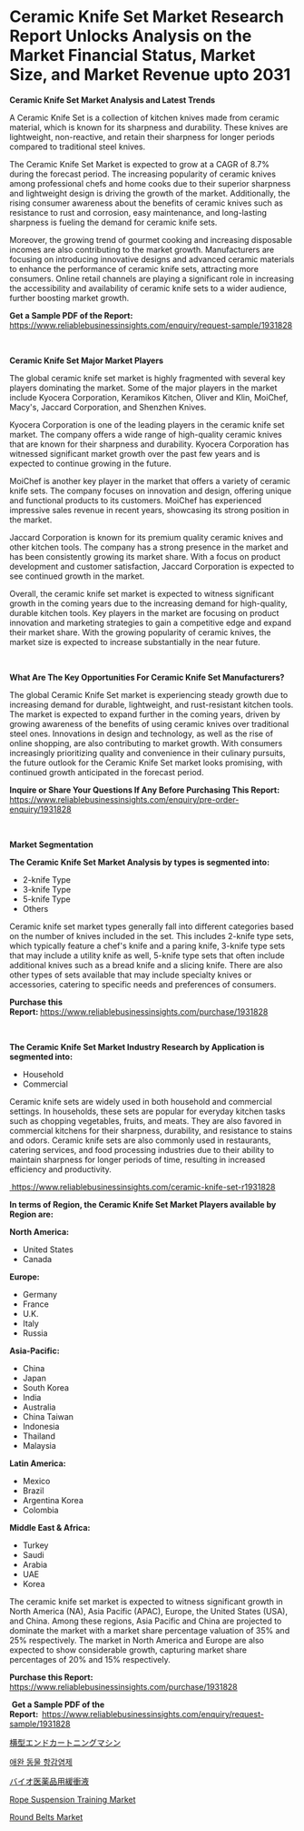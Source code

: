 <p><h1>Ceramic Knife Set Market Research Report Unlocks Analysis on the Market Financial Status, Market Size, and Market Revenue upto 2031</h1></p><p><strong>Ceramic Knife Set Market Analysis and Latest Trends</strong></p>
<p><p>A Ceramic Knife Set is a collection of kitchen knives made from ceramic material, which is known for its sharpness and durability. These knives are lightweight, non-reactive, and retain their sharpness for longer periods compared to traditional steel knives.</p><p>The Ceramic Knife Set Market is expected to grow at a CAGR of 8.7% during the forecast period. The increasing popularity of ceramic knives among professional chefs and home cooks due to their superior sharpness and lightweight design is driving the growth of the market. Additionally, the rising consumer awareness about the benefits of ceramic knives such as resistance to rust and corrosion, easy maintenance, and long-lasting sharpness is fueling the demand for ceramic knife sets.</p><p>Moreover, the growing trend of gourmet cooking and increasing disposable incomes are also contributing to the market growth. Manufacturers are focusing on introducing innovative designs and advanced ceramic materials to enhance the performance of ceramic knife sets, attracting more consumers. Online retail channels are playing a significant role in increasing the accessibility and availability of ceramic knife sets to a wider audience, further boosting market growth.</p></p>
<p><strong>Get a Sample PDF of the Report:&nbsp;</strong> <a href="https://www.reliablebusinessinsights.com/enquiry/request-sample/1931828">https://www.reliablebusinessinsights.com/enquiry/request-sample/1931828</a></p>
<p>&nbsp;</p>
<p><strong>Ceramic Knife Set Major Market Players</strong></p>
<p><p>The global ceramic knife set market is highly fragmented with several key players dominating the market. Some of the major players in the market include Kyocera Corporation, Keramikos Kitchen, Oliver and Klin, MoiChef, Macy's, Jaccard Corporation, and Shenzhen Knives.</p><p>Kyocera Corporation is one of the leading players in the ceramic knife set market. The company offers a wide range of high-quality ceramic knives that are known for their sharpness and durability. Kyocera Corporation has witnessed significant market growth over the past few years and is expected to continue growing in the future.</p><p>MoiChef is another key player in the market that offers a variety of ceramic knife sets. The company focuses on innovation and design, offering unique and functional products to its customers. MoiChef has experienced impressive sales revenue in recent years, showcasing its strong position in the market.</p><p>Jaccard Corporation is known for its premium quality ceramic knives and other kitchen tools. The company has a strong presence in the market and has been consistently growing its market share. With a focus on product development and customer satisfaction, Jaccard Corporation is expected to see continued growth in the market.</p><p>Overall, the ceramic knife set market is expected to witness significant growth in the coming years due to the increasing demand for high-quality, durable kitchen tools. Key players in the market are focusing on product innovation and marketing strategies to gain a competitive edge and expand their market share. With the growing popularity of ceramic knives, the market size is expected to increase substantially in the near future.</p></p>
<p>&nbsp;</p>
<p><strong>What Are The Key Opportunities For Ceramic Knife Set Manufacturers?</strong></p>
<p><p>The global Ceramic Knife Set market is experiencing steady growth due to increasing demand for durable, lightweight, and rust-resistant kitchen tools. The market is expected to expand further in the coming years, driven by growing awareness of the benefits of using ceramic knives over traditional steel ones. Innovations in design and technology, as well as the rise of online shopping, are also contributing to market growth. With consumers increasingly prioritizing quality and convenience in their culinary pursuits, the future outlook for the Ceramic Knife Set market looks promising, with continued growth anticipated in the forecast period.</p></p>
<p><strong>Inquire or Share Your Questions If Any Before Purchasing This Report:</strong> <a href="https://www.reliablebusinessinsights.com/enquiry/pre-order-enquiry/1931828">https://www.reliablebusinessinsights.com/enquiry/pre-order-enquiry/1931828</a></p>
<p>&nbsp;</p>
<p><strong>Market Segmentation</strong></p>
<p><strong>The Ceramic Knife Set Market Analysis by types is segmented into:</strong></p>
<p><ul><li>2-knife Type</li><li>3-knife Type</li><li>5-knife Type</li><li>Others</li></ul></p>
<p><p>Ceramic knife set market types generally fall into different categories based on the number of knives included in the set. This includes 2-knife type sets, which typically feature a chef's knife and a paring knife, 3-knife type sets that may include a utility knife as well, 5-knife type sets that often include additional knives such as a bread knife and a slicing knife. There are also other types of sets available that may include specialty knives or accessories, catering to specific needs and preferences of consumers.</p></p>
<p><strong>Purchase this Report:&nbsp;</strong><a href="https://www.reliablebusinessinsights.com/purchase/1931828">https://www.reliablebusinessinsights.com/purchase/1931828</a></p>
<p>&nbsp;</p>
<p><strong>The Ceramic Knife Set Market Industry Research by Application is segmented into:</strong></p>
<p><ul><li>Household</li><li>Commercial</li></ul></p>
<p><p>Ceramic knife sets are widely used in both household and commercial settings. In households, these sets are popular for everyday kitchen tasks such as chopping vegetables, fruits, and meats. They are also favored in commercial kitchens for their sharpness, durability, and resistance to stains and odors. Ceramic knife sets are also commonly used in restaurants, catering services, and food processing industries due to their ability to maintain sharpness for longer periods of time, resulting in increased efficiency and productivity.</p></p>
<p><a href="https://www.reliablebusinessinsights.com/ceramic-knife-set-r1931828">&nbsp;https://www.reliablebusinessinsights.com/ceramic-knife-set-r1931828</a></p>
<p><strong>In terms of Region, the Ceramic Knife Set Market Players available by Region are:</strong></p>
<p>
    <p> <strong> North America: </strong>
        <ul>
            <li>United States</li>
            <li>Canada</li>
        </ul>
        </p> 
    <p> <strong> Europe: </strong>
        <ul>
            <li>Germany</li>
            <li>France</li>
            <li>U.K.</li>
            <li>Italy</li>
            <li>Russia</li>
        </ul>
        </p> 
    <p> <strong> Asia-Pacific: </strong>
        <ul>
            <li>China</li>
            <li>Japan</li>
            <li>South Korea</li>
            <li>India</li>
            <li>Australia</li>
            <li>China Taiwan</li>
            <li>Indonesia</li>
            <li>Thailand</li>
            <li>Malaysia</li>
        </ul>
        </p> 
    <p> <strong> Latin America: </strong>
        <ul>
            <li>Mexico</li>
            <li>Brazil</li>
            <li>Argentina Korea</li>
            <li>Colombia</li>
        </ul>
        </p> 
    <p> <strong> Middle East & Africa: </strong>
        <ul>
            <li>Turkey</li>
            <li>Saudi</li>
            <li>Arabia</li>
            <li>UAE</li>
            <li>Korea</li>
        </ul>
    </p>
    </p>
<p><p>The ceramic knife set market is expected to witness significant growth in North America (NA), Asia Pacific (APAC), Europe, the United States (USA), and China. Among these regions, Asia Pacific and China are projected to dominate the market with a market share percentage valuation of 35% and 25% respectively. The market in North America and Europe are also expected to show considerable growth, capturing market share percentages of 20% and 15% respectively.</p></p>
<p><strong>Purchase this Report: </strong><a href="https://www.reliablebusinessinsights.com/purchase/1931828">https://www.reliablebusinessinsights.com/purchase/1931828</a></p>
<p>&nbsp;<strong>Get a Sample PDF of the Report:&nbsp;&nbsp;</strong><a href="https://www.reliablebusinessinsights.com/enquiry/request-sample/1931828">https://www.reliablebusinessinsights.com/enquiry/request-sample/1931828</a></p>
<p><strong></strong></p>
<p><p><a href="https://github.com/AhmadMann1950/Market-Research-Report-List-1/blob/main/4645459140313.md">横型エンドカートニングマシン</a></p><p><a href="https://github.com/nicholasellison0076890/Market-Research-Report-List-1/blob/main/1471137148208.md">애완 동물 항감염제</a></p><p><a href="https://github.com/Alenaieme/Market-Research-Report-List-1/blob/main/7089549140312.md">バイオ医薬品用緩衝液</a></p><p><a href="https://github.com/ChiragRP21/Market-Research-Report-List-5/blob/main/rope-suspension-training-market.md">Rope Suspension Training Market</a></p><p><a href="https://github.com/cecuraprangm/Market-Research-Report-List-3/blob/main/round-belts-market.md">Round Belts Market</a></p></p>